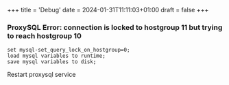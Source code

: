 +++
title = 'Debug'
date = 2024-01-31T11:11:03+01:00
draft = false
+++

### ProxySQL Error: connection is locked to hostgroup 11 but trying to reach hostgroup 10

```mysql
set mysql-set_query_lock_on_hostgroup=0;
load mysql variables to runtime;
save mysql variables to disk;
```

Restart proxysql service
